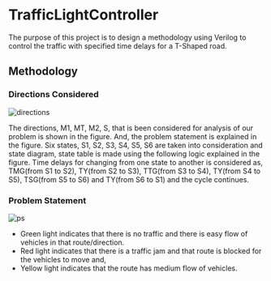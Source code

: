 # TrafficLightController
 
The purpose of this project is to design a methodology using Verilog to control the traffic with specified time delays for a T-Shaped road.

## Methodology

### Directions Considered

![directions](https://github.com/user-attachments/assets/22ede362-9d52-4f0e-9cfe-127520759d8c)

The directions, M1, MT, M2, S, that is been considered for analysis of our problem is shown in the figure. And, the problem statement is explained in the figure. 
Six states, S1, S2, S3, S4, S5, S6 are taken into consideration and state diagram, state table is made using the following logic explained in the figure. 
Time delays for changing from one state to another is considered as, TMG(from S1 to S2), TY(from S2 to S3), TTG(from S3 to S4), TY(from S4 to S5), TSG(from S5 to S6) 
and TY(from S6 to S1) and the cycle continues.

### Problem Statement

![ps](https://github.com/user-attachments/assets/f9c0a73c-4430-472e-b7db-12ba3f6821bc)

- Green light indicates that there is no traffic and there is easy flow of vehicles in that route/direction. 
- Red light indicates that there is a traffic jam and that route is blocked for the vehicles to move and, 
- Yellow light indicates that the route has medium flow of vehicles. 

